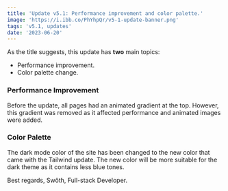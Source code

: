 ```yaml
---
title: 'Update v5.1: Performance improvement and color palette.'
image: 'https://i.ibb.co/PhYhpQr/v5-1-update-banner.png'
tags: 'v5.1, updates'
date: '2023-06-20'
---
```


As the title suggests, this update has **two** main topics:
- Performance improvement.
- Color palette change.

### Performance Improvement
Before the update, all pages had an animated gradient at the top. However, this gradient was removed as it affected performance and animated images were added.

### Color Palette
The dark mode color of the site has been changed to the new color that came with the Tailwind update. The new color will be more suitable for the dark theme as it contains less blue tones.

Best regards,
Swôth, Full-stack Developer.
